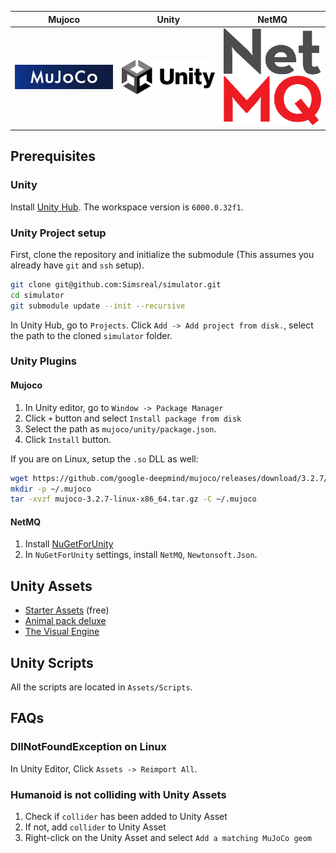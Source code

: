| Mujoco | Unity | NetMQ |
|:-:|:-:|:-:|
| <a href="https://github.com/google-deepmind/mujoco"><img src="./Assets/src/images.jpg" alt="mujoco" width="300"></a> | <a href="https://mujoco.readthedocs.io/en/stable/unity.html"><img src="./Assets/src/Unity_2021.svg" alt="unity" width="300"></a> | <a href="https://github.com/GlitchEnzo/NuGetForUnity"><img src="./Assets/src/8075215.png" alt="nuget" width="300"></a> |


## Prerequisites

### Unity
Install [Unity Hub](https://unity.com/download). The workspace version is `6000.0.32f1`.

### Unity Project setup
First, clone the repository and initialize the submodule (This assumes you already have `git` and `ssh` setup).
```bash
git clone git@github.com:Simsreal/simulator.git
cd simulator
git submodule update --init --recursive
```

In Unity Hub, go to `Projects`. Click `Add -> Add project from disk.`, select the path to the cloned `simulator` folder.

### Unity Plugins

#### Mujoco
1. In Unity editor, go to `Window -> Package Manager`
2. Click `+` button and select `Install package from disk`
3. Select the path as `mujoco/unity/package.json`.
4. Click `Install` button.

If you are on Linux, setup the `.so` DLL as well:
```bash
wget https://github.com/google-deepmind/mujoco/releases/download/3.2.7/mujoco-3.2.7-linux-x86_64.tar.gz
mkdir -p ~/.mujoco
tar -xvzf mujoco-3.2.7-linux-x86_64.tar.gz -C ~/.mujoco
```

#### NetMQ
1. Install [NuGetForUnity](https://github.com/GlitchEnzo/NuGetForUnity)
2. In `NuGetForUnity` settings, install `NetMQ`, `Newtonsoft.Json`.


## Unity Assets
* [Starter Assets](https://assetstore.unity.com/packages/essentials/starter-assets-thirdperson-updates-in-new-charactercontroller-pa-196526) (free)
* [Animal pack deluxe](https://assetstore.unity.com/packages/3d/characters/animals/animal-pack-deluxe-99702)
* [The Visual Engine](https://assetstore.unity.com/packages/tools/utilities/the-visual-engine-286827?srsltid=AfmBOooEvsmJ4lYwBSmDCvyxRAC9RLq3f43LRQoHwi4ART23U_QAzOFR)

## Unity Scripts
All the scripts are located in `Assets/Scripts`.

## FAQs
### DllNotFoundException on Linux
In Unity Editor, Click `Assets -> Reimport All`.

### Humanoid is not colliding with Unity Assets
1. Check if `collider` has been added to Unity Asset
2. If not, add `collider` to Unity Asset
3. Right-click on the Unity Asset and select `Add a matching MuJoCo geom`
